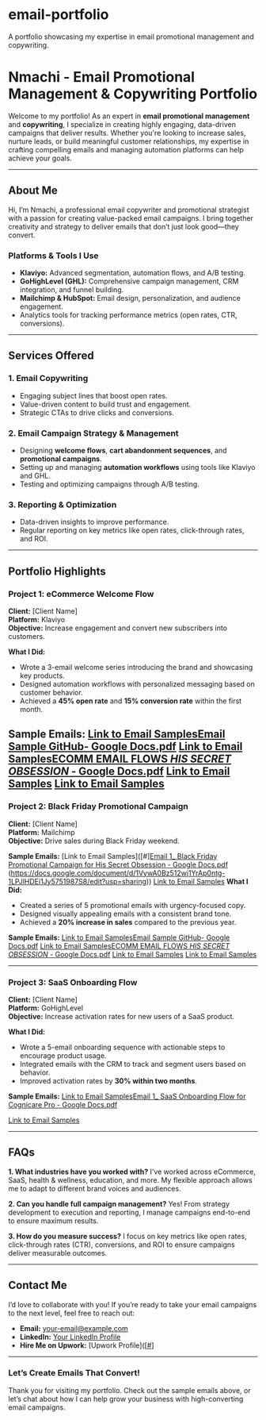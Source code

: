 # email-portfolio
A portfolio showcasing my expertise in email promotional management and copywriting.
# **Nmachi - Email Promotional Management & Copywriting Portfolio**

Welcome to my portfolio! As an expert in **email promotional management** and **copywriting**, I specialize in creating highly engaging, data-driven campaigns that deliver results. Whether you're looking to increase sales, nurture leads, or build meaningful customer relationships, my expertise in crafting compelling emails and managing automation platforms can help achieve your goals.

---

## **About Me**
Hi, I’m Nmachi, a professional email copywriter and promotional strategist with a passion for creating value-packed email campaigns. I bring together creativity and strategy to deliver emails that don’t just look good—they convert.

### **Platforms & Tools I Use**
- **Klaviyo:** Advanced segmentation, automation flows, and A/B testing.
- **GoHighLevel (GHL):** Comprehensive campaign management, CRM integration, and funnel building.
- **Mailchimp & HubSpot:** Email design, personalization, and audience engagement.
- Analytics tools for tracking performance metrics (open rates, CTR, conversions).

---

## **Services Offered**

### **1. Email Copywriting**
- Engaging subject lines that boost open rates.
- Value-driven content to build trust and engagement.
- Strategic CTAs to drive clicks and conversions.

### **2. Email Campaign Strategy & Management**
- Designing **welcome flows**, **cart abandonment sequences**, and **promotional campaigns**.
- Setting up and managing **automation workflows** using tools like Klaviyo and GHL.
- Testing and optimizing campaigns through A/B testing.

### **3. Reporting & Optimization**
- Data-driven insights to improve performance.
- Regular reporting on key metrics like open rates, click-through rates, and ROI.

---

## **Portfolio Highlights**

### **Project 1: eCommerce Welcome Flow**
**Client:** [Client Name]  
**Platform:** Klaviyo  
**Objective:** Increase engagement and convert new subscribers into customers.

**What I Did:**
- Wrote a 3-email welcome series introducing the brand and showcasing key products.
- Designed automation workflows with personalized messaging based on customer behavior.
- Achieved a **45% open rate** and **15% conversion rate** within the first month.

**Sample Emails:**
[Link to Email Samples](#)[Email Sample GitHub- Google Docs.pdf](https://github.com/user-attachments/files/18580326/Email.Sample.GitHub-.Google.Docs.pdf)
[Link to Email Samples](#)[ECOMM EMAIL FLOWS _HIS SECRET OBSESSION_ - Google Docs.pdf](https://github.com/user-attachments/files/18580354/ECOMM.EMAIL.FLOWS._HIS.SECRET.OBSESSION_.-.Google.Docs.pdf)
[Link to Email Samples]([#](https://docs.google.com/document/d/1VywA0Bz512wj1YrAp0ntg-1LPJlHDEi1Jy5751987S8/edit?usp=sharing))
[Link to Email Samples]([#](https://docs.google.com/document/d/1kdxm_avcG_BOAbRpx1BnHwrSMHmTZvgJCoAVUpCdAP0/edit?usp=sharing))
---

### **Project 2: Black Friday Promotional Campaign**
**Client:** [Client Name]  
**Platform:** Mailchimp  
**Objective:** Drive sales during Black Friday weekend.

**Sample Emails:**
[Link to Email Samples]([#][Email 1_ Black Friday Promotional Campaign for His Secret Obsession - Google Docs.pdf](https://github.com/user-attachments/files/18580423/Email.1_.Black.Friday.Promotional.Campaign.for.His.Secret.Obsession.-.Google.Docs.pdf)
(https://docs.google.com/document/d/1VywA0Bz512wj1YrAp0ntg-1LPJlHDEi1Jy5751987S8/edit?usp=sharing))
[Link to Email Samples](#)
**What I Did:**
- Created a series of 5 promotional emails with urgency-focused copy.
- Designed visually appealing emails with a consistent brand tone.
- Achieved a **20% increase in sales** compared to the previous year.

**Sample Emails:**
[Link to Email Samples](#)[Email Sample GitHub- Google Docs.pdf](https://github.com/user-attachments/files/18580326/Email.Sample.GitHub-.Google.Docs.pdf)
[Link to Email Samples](#)[ECOMM EMAIL FLOWS _HIS SECRET OBSESSION_ - Google Docs.pdf](https://github.com/user-attachments/files/18580354/ECOMM.EMAIL.FLOWS._HIS.SECRET.OBSESSION_.-.Google.Docs.pdf)
[Link to Email Samples]([#](https://docs.google.com/document/d/1VywA0Bz512wj1YrAp0ntg-1LPJlHDEi1Jy5751987S8/edit?usp=sharing))
[Link to Email Samples]([#](https://docs.google.com/document/d/1kdxm_avcG_BOAbRpx1BnHwrSMHmTZvgJCoAVUpCdAP0/edit?usp=sharing))



---

### **Project 3: SaaS Onboarding Flow**
**Client:** [Client Name]  
**Platform:** GoHighLevel  
**Objective:** Increase activation rates for new users of a SaaS product.

**What I Did:**
- Wrote a 5-email onboarding sequence with actionable steps to encourage product usage.
- Integrated emails with the CRM to track and segment users based on behavior.
- Improved activation rates by **30% within two months**.

**Sample Emails:**
[Link to Email Samples](#)[Email 1_ SaaS Onboarding Flow for Cognicare Pro - Google Docs.pdf](https://github.com/user-attachments/files/18580384/Email.1_.SaaS.Onboarding.Flow.for.Cognicare.Pro.-.Google.Docs.pdf)

[Link to Email Samples]([#](https://docs.google.com/document/d/1ah4x1izomE53vmXIC6s_BmAL0V24bw8y9D9M91byo-c/edit?usp=sharing))

---

## **FAQs**

**1. What industries have you worked with?**
I’ve worked across eCommerce, SaaS, health & wellness, education, and more. My flexible approach allows me to adapt to different brand voices and audiences.

**2. Can you handle full campaign management?**
Yes! From strategy development to execution and reporting, I manage campaigns end-to-end to ensure maximum results.

**3. How do you measure success?**
I focus on key metrics like open rates, click-through rates (CTR), conversions, and ROI to ensure campaigns deliver measurable outcomes.

---

## **Contact Me**
I’d love to collaborate with you! If you’re ready to take your email campaigns to the next level, feel free to reach out:

- **Email:** [your-email@example.com](mailto:nmachicopywriter@gmailcom)  
- **LinkedIn:** [Your LinkedIn Profile]([#](https://www.linkedin.com/in/nmachi-njemanze-81b04a77?utm_source=share&utm_campaign=share_via&utm_content=profile&utm_medium=android_app))  
- **Hire Me on Upwork:** [Upwork Profile]([[#](https://www.upwork.com/freelancers/~010d86ea059a3fde09?mp_source=share)]

---

### **Let’s Create Emails That Convert!**

Thank you for visiting my portfolio. Check out the sample emails above, or let’s chat about how I can help grow your business with high-converting email campaigns.
